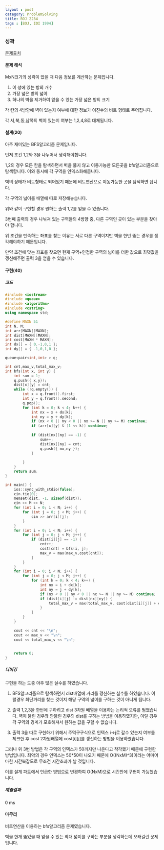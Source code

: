 ```yaml
---
layout : post
category: ProblemSolving
title: BOJ 2234
tags : [BOJ, IOI 1994]
---
```

### 성곽

[문제출처](https://www.acmicpc.net/problem/2234)

#### 문제 해석
  
MxN크기의 성곽이 있을 때 다음 정보를 계산하는 문제입니다.

1. 이 성에 있는 방의 개수
2. 가장 넓은 방의 넓이
3. 하나의 벽을 제거하여 얻을 수 있는 가장 넓은 방의 크기

각 칸의 4방향에 벽이 있는지 여부에 대한 정보가 이진수의 비트 형태로 주어집니다.

각 서,북,동,남쪽의 벽이 있는지 여부는 1,2,4,8로 대체됩니다.

#### 설계(20)

아주 재미있는 BFS알고리즘 문제입니다.

먼저 조건 1,2와 3을 나누어서 생각해야합니다.

1,2의 경우 모든 칸을 탐색하면서 벽을 뚫지 않고 이동가능한 모든곳을 bfs알고리즘으로 탐색합니다. 이와 동시에 각 구역을 인덱스화해줍니다.

벽의 상태가 비트형태로 되어있기 때문에 비트연산으로 이동가능한 곳을 탐색하면 됩니다.

각 구역의 넓이를 배열에 따로 저장해놓습니다.

위와 같이 구현할 경우 원하는 출력 1,2를 얻을 수 있습니다.

3번째 출력의 경우 나눠져 있는 구역들의 4방향 중, 다른 구역인 곳이 있는 부분을 찾아야 합니다.

위 조건을 만족하는 좌표를 찾는 이유는 서로 다른 구역이지만 벽을 한번 뚫는 경우를 생각해야하기 때문입니다.

만약 조건에 맞는 좌표를 찾으면 현재 구역+인접한 구역의 넓이를 더한 값으로 최댓값을 갱신해주면 출력 3을 얻을 수 있습니다.

#### 구현(40)

##### 코드

```cpp
#include <iostream>
#include <queue>
#include <algorithm>
#include <cstring>
using namespace std;

#define MAXN 51
int N, M;
int arr[MAXN][MAXN];
int dist[MAXN][MAXN];
int cost[MAXN * MAXN];
int dx[] = { 0,-1,0,1 };
int dy[] = { -1,0,1,0 };

queue<pair<int,int> > q;

int cnt,max_v,total_max_v;
int bfs(int x, int y) {
	int sum = 1;
	q.push({ x,y});
	dist[x][y] = cnt;
	while (!q.empty()) {
		int x = q.front().first;
		int y = q.front().second;
		q.pop();
		for (int k = 0; k < 4; k++) {
			int nx = x + dx[k];
			int ny = y + dy[k];
			if (nx < 0 || ny < 0 || nx >= N || ny >= M) continue;
			if (arr[x][y] & (1 << k)) continue;
			
			if (dist[nx][ny] == -1) {
				sum++;
				dist[nx][ny] = cnt;
				q.push({ nx,ny });
			}
			
		}
	}
	return sum;
}

int main() {
	ios::sync_with_stdio(false);
	cin.tie(0);
	memset(dist, -1, sizeof(dist));
	cin >> M >> N;
	for (int i = 0; i < N; i++) {
		for (int j = 0; j < M; j++) {
			cin >> arr[i][j];
		}
	}
	for (int i = 0; i < N; i++) {
		for (int j = 0; j < M; j++) {
			if (dist[i][j] == -1) {
				cnt++;
				cost[cnt] = bfs(i, j);
				max_v = max(max_v,cost[cnt]);
			}
		}
	}
	for (int i = 0; i < N; i++) {
		for (int j = 0; j < M; j++) {
			for (int k = 0; k < 4; k++) {
				int nx = i + dx[k];
				int ny = j + dy[k];
				if (nx < 0 || ny < 0 || nx >= N || ny >= M) continue;
				if (dist[i][j] != dist[nx][ny]) {
					total_max_v = max(total_max_v, cost[dist[i][j]] + cost[dist[nx][ny]]);
				}
			}
		}
	}
	
	cout << cnt << "\n";
	cout << max_v << "\n";
	cout << total_max_v << "\n";
	
	
	return 0;
}
```

##### 디버깅

구현을 하는 도중 아주 많은 실수를 하였습니다.

1. BFS알고리즘으로 탐색하면서 dist배열에 거리를 갱신하는 실수를 하였습니다. 이럴경우 최단거리를 찾는 것이지 해당 구역의 넓이를 구하는 것이 아니게 됩니다.

2. 출력 1,2,3을 한번에 구하려고 dist 3차원 배열을 이용하는 논리적 오류를 범했습니다. 벽이 뚫린 경우와 안뚫린 경우의 dist를 구하는 방법을 이용하였지만, 이럴 경우 각 구역의 경계가 모호해져서 원하는 값을 구할 수 없습니다.

3. 출력 3을 따로 구현하기 위해서 주먹구구식으로 인덱스 i->j로 갈수 있는지 여부를 체크한 후 cost 2차원배열에 cost[i][j]를 갱신하는 방법을 이용하였습니다.

그러나 위 3번 방법은 각 구역의 인덱스가 50까지만 나온다고 착각했기 때문에 구현한 방법입니다. 최악의 경우 인덱스는 50*50이 나오기 때문에 O((NxM)^3)이라는 어마어마한 시간복잡도로 무조건 시간초과가 날 것입니다.

이를 설계 파트에서 언급한 방법으로 변경하여 O(NxM)으로 시간안에 구현이 가능했습니다.

##### 제출결과

0 ms

#### 마무리

비트연산을 이용하는 bfs알고리즘 문제였습니다.

벽을 한개 뚫었을 때 얻을 수 있는 최대 넓이를 구하는 부분을 생각하는데 오래걸린 문제입니다.

